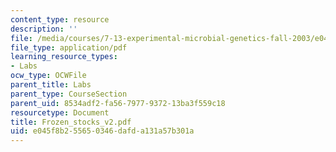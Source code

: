 ```yaml
---
content_type: resource
description: ''
file: /media/courses/7-13-experimental-microbial-genetics-fall-2003/e045f8b255650346dafda131a57b301a_Frozen_stocks_v2.pdf
file_type: application/pdf
learning_resource_types:
- Labs
ocw_type: OCWFile
parent_title: Labs
parent_type: CourseSection
parent_uid: 8534adf2-fa56-7977-9372-13ba3f559c18
resourcetype: Document
title: Frozen_stocks_v2.pdf
uid: e045f8b2-5565-0346-dafd-a131a57b301a
---
```

